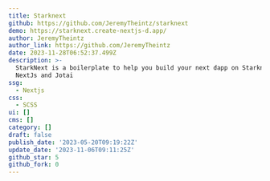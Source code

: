 ```yaml
---
title: Starknext
github: https://github.com/JeremyTheintz/starknext
demo: https://starknext.create-nextjs-d.app/
author: JeremyTheintz
author_link: https://github.com/JeremyTheintz
date: 2023-11-28T06:52:37.499Z
description: >-
  StarkNext is a boilerplate to help you build your next dapp on Starknet using
  NextJs and Jotai
ssg:
  - Nextjs
css:
  - SCSS
ui: []
cms: []
category: []
draft: false
publish_date: '2023-05-20T09:19:22Z'
update_date: '2023-11-06T09:11:25Z'
github_star: 5
github_fork: 0
---
```

